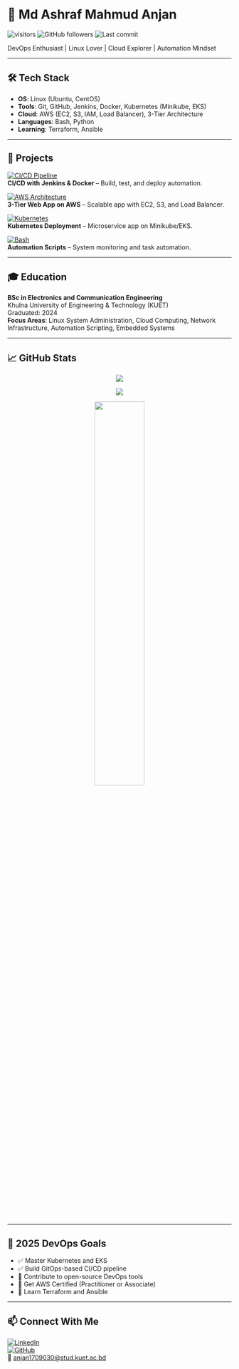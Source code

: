 # 👋 Md Ashraf Mahmud Anjan

![visitors](https://visitor-badge.glitch.me/badge?page_id=Anjan854.readme)
![GitHub followers](https://img.shields.io/github/followers/Anjan854?label=Follow&style=social)
![Last commit](https://img.shields.io/github/last-commit/Anjan854/Anjan854)

DevOps Enthusiast | Linux Lover | Cloud Explorer | Automation Mindset

---

## 🛠 Tech Stack

- **OS**: Linux (Ubuntu, CentOS)  
- **Tools**: Git, GitHub, Jenkins, Docker, Kubernetes (Minikube, EKS)  
- **Cloud**: AWS (EC2, S3, IAM, Load Balancer), 3-Tier Architecture  
- **Languages**: Bash, Python  
- **Learning**: Terraform, Ansible

---

## 📁 Projects

[![CI/CD Pipeline](https://img.shields.io/badge/Jenkins-Docker-blue?logo=jenkins&style=flat)](https://github.com/Anjan854/jenkins-ci-cd-project)  
**CI/CD with Jenkins & Docker** – Build, test, and deploy automation.

[![AWS Architecture](https://img.shields.io/badge/AWS-3--Tier--App-orange?logo=amazon-aws&style=flat)](https://github.com/Anjan854/aws-3tier-app)  
**3-Tier Web App on AWS** – Scalable app with EC2, S3, and Load Balancer.

[![Kubernetes](https://img.shields.io/badge/Kubernetes-Microservices-blue?logo=kubernetes&style=flat)](https://github.com/Anjan854/k8s-microservice-demo)  
**Kubernetes Deployment** – Microservice app on Minikube/EKS.

[![Bash](https://img.shields.io/badge/Scripting-Bash-green?logo=gnubash&style=flat)](https://github.com/Anjan854/bash-automation)  
**Automation Scripts** – System monitoring and task automation.

---

## 🎓 Education

**BSc in Electronics and Communication Engineering**  
Khulna University of Engineering & Technology (KUET)  
Graduated: 2024  
**Focus Areas**: Linux System Administration, Cloud Computing, Network Infrastructure, Automation Scripting, Embedded Systems

---

## 📈 GitHub Stats

<p align="center">
  <picture>
    <source srcset="https://github-readme-stats.vercel.app/api?username=Anjan854&show_icons=true&theme=github_dark" media="(prefers-color-scheme: dark)" />
    <source srcset="https://github-readme-stats.vercel.app/api?username=Anjan854&show_icons=true&theme=default" media="(prefers-color-scheme: light)" />
    <img src="https://github-readme-stats.vercel.app/api?username=Anjan854&show_icons=true" />
  </picture>
</p>

<p align="center">
  <img src="https://streak-stats.demolab.com?user=Anjan854&theme=github-dark" />
</p>

<p align="center">
  <img width="47%" src="https://github-readme-stats.vercel.app/api/top-langs/?username=Anjan854&layout=compact&theme=github_dark" />
</p>

---

## 🎯 2025 DevOps Goals

- ✅ Master Kubernetes and EKS  
- ✅ Build GitOps-based CI/CD pipeline  
- 🔲 Contribute to open-source DevOps tools  
- 🔲 Get AWS Certified (Practitioner or Associate)  
- 🔲 Learn Terraform and Ansible

---

## 📫 Connect With Me

[![LinkedIn](https://img.shields.io/badge/LinkedIn-md--ashraf--mahmud--anjan-blue?style=flat&logo=linkedin)](https://linkedin.com/in/md-ashraf-mahmud-anjan-83a040212)  
[![GitHub](https://img.shields.io/badge/GitHub-Anjan854-181717?style=flat&logo=github)](https://github.com/Anjan854)  
📧 anjan1709030@stud.kuet.ac.bd

